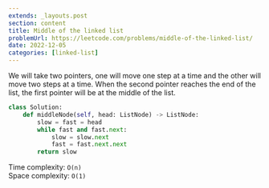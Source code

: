 ```yaml
---
extends: _layouts.post
section: content
title: Middle of the linked list
problemUrl: https://leetcode.com/problems/middle-of-the-linked-list/
date: 2022-12-05
categories: [linked-list]
---
```


We will take two pointers, one will move one step at a time and the other will move two steps at a time. When the second pointer reaches the end of the list, the first pointer will be at the middle of the list.

```python
class Solution:
    def middleNode(self, head: ListNode) -> ListNode:
        slow = fast = head
        while fast and fast.next:
            slow = slow.next
            fast = fast.next.next
        return slow
```

Time complexity: `O(n)` <br/>
Space complexity: `O(1)`
